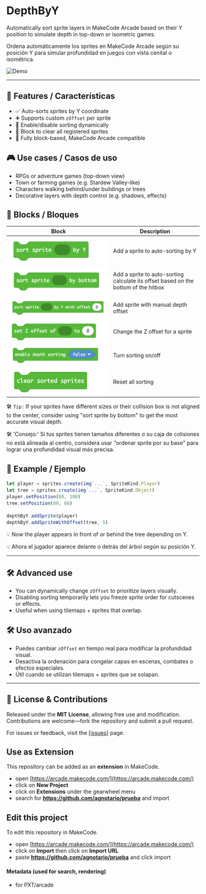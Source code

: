 # DepthByY

Automatically sort sprite layers in MakeCode Arcade based on their Y position to simulate depth in top-down or isometric games.

Ordena automáticamente los sprites en MakeCode Arcade según su posición Y para simular profundidad en juegos con vista cenital o isométrica.


![Demo](docs/demo.gif)

---

## 🌟 Features / Características

- ✅ Auto-sorts sprites by Y coordinate
- ➕ Supports custom `zOffset` per sprite
- 🔄 Enable/disable sorting dynamically
- 🧹 Block to clear all registered sprites
- 🧩 Fully block-based, MakeCode Arcade compatible


## 🎮 Use cases / Casos de uso

- RPGs or adventure games (top-down view)
- Town or farming games (e.g. Stardew Valley-like)
- Characters walking behind/under buildings or trees
- Decorative layers with depth control (e.g. shadows, effects)


## 🧱 Blocks / Bloques

| Block | Description |
|-------|-------------|
| ![Block1](docs/Block1.png) | Add a sprite to auto-sorting by Y |
| ![Block1](docs/Block2.png) | Add a sprite to auto-sorting calculate its offset based on the bottom of the hitbox |
| ![Block1](docs/Block3.png) | Add sprite with manual depth offset |
| ![Block1](docs/Block4.png) | Change the Z offset for a sprite |
| ![Block1](docs/Block5.png) | Turn sorting on/off |
| ![Block1](docs/Block6.png) | Reset all sorting |


🛠 `Tip:` If your sprites have different sizes or their collision box is not aligned to the center, consider using "sort sprite by bottom" to get the most accurate visual depth.

🛠 'Consejo:' Si tus sprites tienen tamaños diferentes o su caja de colisiones no está alineada al centro, considera usar "ordenar sprite por su base" para lograr una profundidad visual más precisa.


## 🧪 Example / Ejemplo

```ts
let player = sprites.create(img`...`, SpriteKind.Player)
let tree = sprites.create(img`...`, SpriteKind.Object)
player.setPosition(80, 100)
tree.setPosition(80, 60)

depthByY.addSprite(player)
depthByY.addSpriteWithOffset(tree, 5)
```

💡 Now the player appears in front of or behind the tree depending on Y.

💡 Ahora el jugador aparece delante o detrás del árbol según su posición Y.

---

## 🛠 Advanced use

- You can dynamically change `zOffset` to prioritize layers visually.
- Disabling sorting temporarily lets you freeze sprite order for cutscenes or effects.
- Useful when using tilemaps + sprites that overlap.

## 🛠 Uso avanzado

- Puedes cambiar `zOffset` en tiempo real para modificar la profundidad visual.  
- Desactiva la ordenación para congelar capas en escenas, combates o efectos especiales.
- Útil cuando se utilizan tilemaps + sprites que se solapan.
---


## 📜 **License & Contributions**  
Released under the **MIT License**, allowing free use and modification. Contributions are welcome—fork the repository and submit a pull request.  

For issues or feedback, visit the [[issues]](https://github.com/agnotario/depth-by-y/issues) page.


## Use as Extension

This repository can be added as an **extension** in MakeCode.

* open [https://arcade.makecode.com/](https://arcade.makecode.com/)
* click on **New Project**
* click on **Extensions** under the gearwheel menu
* search for **https://github.com/agnotario/prueba** and import

## Edit this project

To edit this repository in MakeCode.

* open [https://arcade.makecode.com/](https://arcade.makecode.com/)
* click on **Import** then click on **Import URL**
* paste **https://github.com/agnotario/prueba** and click import

#### Metadata (used for search, rendering)

* for PXT/arcade
<script src="https://makecode.com/gh-pages-embed.js"></script><script>makeCodeRender("{{ site.makecode.home_url }}", "{{ site.github.owner_name }}/{{ site.github.repository_name }}");</script>

